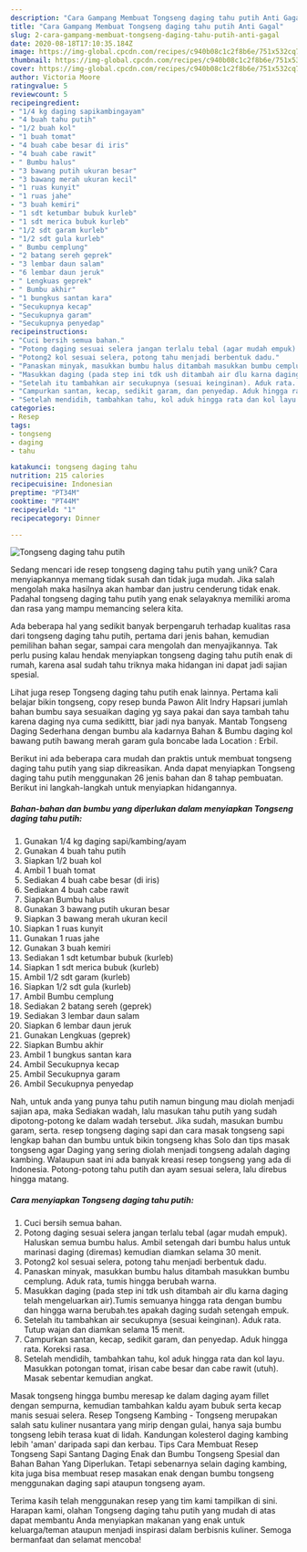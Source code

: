 ```yaml
---
description: "Cara Gampang Membuat Tongseng daging tahu putih Anti Gagal"
title: "Cara Gampang Membuat Tongseng daging tahu putih Anti Gagal"
slug: 2-cara-gampang-membuat-tongseng-daging-tahu-putih-anti-gagal
date: 2020-08-18T17:10:35.184Z
image: https://img-global.cpcdn.com/recipes/c940b08c1c2f8b6e/751x532cq70/tongseng-daging-tahu-putih-foto-resep-utama.jpg
thumbnail: https://img-global.cpcdn.com/recipes/c940b08c1c2f8b6e/751x532cq70/tongseng-daging-tahu-putih-foto-resep-utama.jpg
cover: https://img-global.cpcdn.com/recipes/c940b08c1c2f8b6e/751x532cq70/tongseng-daging-tahu-putih-foto-resep-utama.jpg
author: Victoria Moore
ratingvalue: 5
reviewcount: 5
recipeingredient:
- "1/4 kg daging sapikambingayam"
- "4 buah tahu putih"
- "1/2 buah kol"
- "1 buah tomat"
- "4 buah cabe besar di iris"
- "4 buah cabe rawit"
- " Bumbu halus"
- "3 bawang putih ukuran besar"
- "3 bawang merah ukuran kecil"
- "1 ruas kunyit"
- "1 ruas jahe"
- "3 buah kemiri"
- "1 sdt ketumbar bubuk kurleb"
- "1 sdt merica bubuk kurleb"
- "1/2 sdt garam kurleb"
- "1/2 sdt gula kurleb"
- " Bumbu cemplung"
- "2 batang sereh geprek"
- "3 lembar daun salam"
- "6 lembar daun jeruk"
- " Lengkuas geprek"
- " Bumbu akhir"
- "1 bungkus santan kara"
- "Secukupnya kecap"
- "Secukupnya garam"
- "Secukupnya penyedap"
recipeinstructions:
- "Cuci bersih semua bahan."
- "Potong daging sesuai selera jangan terlalu tebal (agar mudah empuk). Haluskan semua bumbu halus. Ambil setengah dari bumbu halus untuk marinasi daging (diremas) kemudian diamkan selama 30 menit."
- "Potong2 kol sesuai selera, potong tahu menjadi berbentuk dadu."
- "Panaskan minyak, masukkan bumbu halus ditambah masukkan bumbu cemplung. Aduk rata, tumis hingga berubah warna."
- "Masukkan daging (pada step ini tdk ush ditambah air dlu karna daging telah mengeluarkan air).Tumis semuanya hingga rata dengan bumbu dan hingga warna berubah.tes apakah daging sudah setengah empuk."
- "Setelah itu tambahkan air secukupnya (sesuai keinginan). Aduk rata. Tutup wajan dan diamkan selama 15 menit."
- "Campurkan santan, kecap, sedikit garam, dan penyedap. Aduk hingga rata. Koreksi rasa."
- "Setelah mendidih, tambahkan tahu, kol aduk hingga rata dan kol layu. Masukkan potongan tomat, irisan cabe besar dan cabe rawit (utuh). Masak sebentar kemudian angkat."
categories:
- Resep
tags:
- tongseng
- daging
- tahu

katakunci: tongseng daging tahu 
nutrition: 215 calories
recipecuisine: Indonesian
preptime: "PT34M"
cooktime: "PT44M"
recipeyield: "1"
recipecategory: Dinner

---
```



![Tongseng daging tahu putih](https://img-global.cpcdn.com/recipes/c940b08c1c2f8b6e/751x532cq70/tongseng-daging-tahu-putih-foto-resep-utama.jpg)

Sedang mencari ide resep tongseng daging tahu putih yang unik? Cara menyiapkannya memang tidak susah dan tidak juga mudah. Jika salah mengolah maka hasilnya akan hambar dan justru cenderung tidak enak. Padahal tongseng daging tahu putih yang enak selayaknya memiliki aroma dan rasa yang mampu memancing selera kita.

Ada beberapa hal yang sedikit banyak berpengaruh terhadap kualitas rasa dari tongseng daging tahu putih, pertama dari jenis bahan, kemudian pemilihan bahan segar, sampai cara mengolah dan menyajikannya. Tak perlu pusing kalau hendak menyiapkan tongseng daging tahu putih enak di rumah, karena asal sudah tahu triknya maka hidangan ini dapat jadi sajian spesial.

Lihat juga resep Tongseng daging tahu putih enak lainnya. Pertama kali belajar bikin tongseng, copy resep bunda Pawon Alit Indry Hapsari jumlah bahan bumbu saya sesuaikan daging yg saya pakai dan saya tambah tahu karena daging nya cuma sedikittt, biar jadi nya banyak. Mantab Tongseng Daging Sederhana dengan bumbu ala kadarnya Bahan &amp; Bumbu daging kol bawang putih bawang merah garam gula boncabe lada Location : Erbil.


Berikut ini ada beberapa cara mudah dan praktis untuk membuat tongseng daging tahu putih yang siap dikreasikan. Anda dapat menyiapkan Tongseng daging tahu putih menggunakan 26 jenis bahan dan 8 tahap pembuatan. Berikut ini langkah-langkah untuk menyiapkan hidangannya.

<!--inarticleads1-->

##### Bahan-bahan dan bumbu yang diperlukan dalam menyiapkan Tongseng daging tahu putih:

1. Gunakan 1/4 kg daging sapi/kambing/ayam
1. Gunakan 4 buah tahu putih
1. Siapkan 1/2 buah kol
1. Ambil 1 buah tomat
1. Sediakan 4 buah cabe besar (di iris)
1. Sediakan 4 buah cabe rawit
1. Siapkan  Bumbu halus
1. Gunakan 3 bawang putih ukuran besar
1. Siapkan 3 bawang merah ukuran kecil
1. Siapkan 1 ruas kunyit
1. Gunakan 1 ruas jahe
1. Gunakan 3 buah kemiri
1. Sediakan 1 sdt ketumbar bubuk (kurleb)
1. Siapkan 1 sdt merica bubuk (kurleb)
1. Ambil 1/2 sdt garam (kurleb)
1. Siapkan 1/2 sdt gula (kurleb)
1. Ambil  Bumbu cemplung
1. Sediakan 2 batang sereh (geprek)
1. Sediakan 3 lembar daun salam
1. Siapkan 6 lembar daun jeruk
1. Gunakan  Lengkuas (geprek)
1. Siapkan  Bumbu akhir
1. Ambil 1 bungkus santan kara
1. Ambil Secukupnya kecap
1. Ambil Secukupnya garam
1. Ambil Secukupnya penyedap


Nah, untuk anda yang punya tahu putih namun bingung mau diolah menjadi sajian apa, maka Sediakan wadah, lalu masukan tahu putih yang sudah dipotong-potong ke dalam wadah tersebut. Jika sudah, masukan bumbu garam, serta. resep tongseng daging sapi dan cara masak tongseng sapi lengkap bahan dan bumbu untuk bikin tongseng khas Solo dan tips masak tongseng agar Daging yang sering diolah menjadi tongseng adalah daging kambing. Walaupun saat ini ada banyak kreasi resep tongseng yang ada di Indonesia. Potong-potong tahu putih dan ayam sesuai selera, lalu direbus hingga matang. 

<!--inarticleads2-->

##### Cara menyiapkan Tongseng daging tahu putih:

1. Cuci bersih semua bahan.
1. Potong daging sesuai selera jangan terlalu tebal (agar mudah empuk). Haluskan semua bumbu halus. Ambil setengah dari bumbu halus untuk marinasi daging (diremas) kemudian diamkan selama 30 menit.
1. Potong2 kol sesuai selera, potong tahu menjadi berbentuk dadu.
1. Panaskan minyak, masukkan bumbu halus ditambah masukkan bumbu cemplung. Aduk rata, tumis hingga berubah warna.
1. Masukkan daging (pada step ini tdk ush ditambah air dlu karna daging telah mengeluarkan air).Tumis semuanya hingga rata dengan bumbu dan hingga warna berubah.tes apakah daging sudah setengah empuk.
1. Setelah itu tambahkan air secukupnya (sesuai keinginan). Aduk rata. Tutup wajan dan diamkan selama 15 menit.
1. Campurkan santan, kecap, sedikit garam, dan penyedap. Aduk hingga rata. Koreksi rasa.
1. Setelah mendidih, tambahkan tahu, kol aduk hingga rata dan kol layu. Masukkan potongan tomat, irisan cabe besar dan cabe rawit (utuh). Masak sebentar kemudian angkat.


Masak tongseng hingga bumbu meresap ke dalam daging ayam fillet dengan sempurna, kemudian tambahkan kaldu ayam bubuk serta kecap manis sesuai selera. Resep Tongseng Kambing - Tongseng merupakan salah satu kuliner nusantara yang mirip dengan gulai, hanya saja bumbu tongseng lebih terasa kuat di lidah. Kandungan kolesterol daging kambing lebih &#39;aman&#39; daripada sapi dan kerbau. Tips Cara Membuat Resep Tongseng Sapi Santang Daging Enak dan Bumbu Tongseng Spesial dan Bahan Bahan Yang Diperlukan. Tetapi sebenarnya selain daging kambing, kita juga bisa membuat resep masakan enak dengan bumbu tongseng menggunakan daging sapi ataupun tongseng ayam. 

Terima kasih telah menggunakan resep yang tim kami tampilkan di sini. Harapan kami, olahan Tongseng daging tahu putih yang mudah di atas dapat membantu Anda menyiapkan makanan yang enak untuk keluarga/teman ataupun menjadi inspirasi dalam berbisnis kuliner. Semoga bermanfaat dan selamat mencoba!
